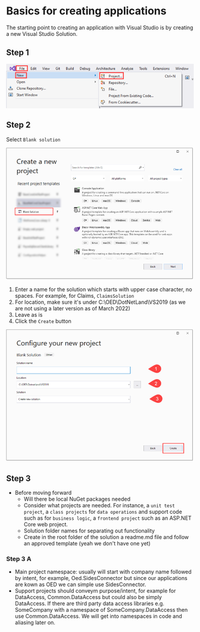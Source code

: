 # Basics for creating applications

The starting point to creating an application with Visual Studio is by creating a new Visual Studio Solution.

## Step 1

![image](assets/NavigatingCode/Figure3.png)

## Step 2

Select `Blank solution`

![image](assets/NavigatingCode/Figure4.png)

1. Enter a name for the solution which starts with upper case character, no spaces. For example, for Claims, `ClaimsSolution`
2. For location, make sure it's under C:\OED\DotNetLand\VS2019 (as we are not using a later version as of March 2022)
3. Leave as is
4. Click the `Create` button

![image](assets/NavigatingCode/Figure5.png)

## Step 3

- Before moving forward
  - Will there be local NuGet packages needed
  - Consider what projects are needed. For instance, a `unit test project`, a `class projects` for `data operations` and support code such as for `business logic`, a `frontend project` such as an ASP.NET Core web project.
  - Solution folder names for separating out functionality
  - Create in the root folder of the solution a readme.md file and follow an approved template (yeah we don't have one yet)

### Step 3 A

- Main project namespace: usually will start with company name followed by intent, for example, Oed.SidesConnector but since our applications are kown as OED we can simple use SidesConnector.
- Support projects should conveym purpose/intent, for example for DataAccess, Common.DataAccess but could also be simply DataAccess. If there are third party data access libraries e.g. SomeCompany with a namespace of SomeCompany.DataAccess then use Common.DataAccess. We will get into namespaces in code and aliasing later on.
